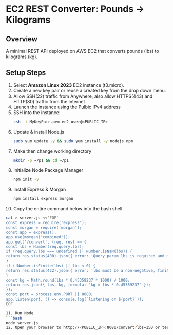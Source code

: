 # EC2 REST Converter: Pounds → Kilograms

## Overview
A minimal REST API deployed on AWS EC2 that converts pounds (lbs) to kilograms (kg).

## Setup Steps
1. Select **Amazon Linux 2023** EC2 instance (t3.micro).
2. Create a new key pair or reuse a created key from the drop down menu.
3. Allow SSH(22) traffic from Anywhere, also allow HTTPS(443) and HTTP(80) traffic from the internet
4. Launch the instance using the Pulbic IPv4 address
5. SSH into the instance:
   ```bash
   ssh -i MyKeyPair.pem ec2-user@<PUBLIC_IP>
6. Update & install Node.js
   ```bash
   sudo yum update -y && sudo yum install -y nodejs npm
   
7. Make then change working directory
   ```bash
   mkdir -p ~/p1 && cd ~/p1
8. Initialize Node Package Manager
   ```bash
   npm init -y
9. Install Express & Morgan
   ```bash
   npm install express morgan
10. Copy the entire command below into the bash shell
   ```bash
   cat > server.js <<'EOF'
   const express = require('express');
   const morgan = require('morgan');
   const app = express();
   app.use(morgan('combined'));
   app.get('/convert', (req, res) => {
   const lbs = Number(req.query.lbs);
   if (req.query.lbs === undefined || Number.isNaN(lbs)) {
   return res.status(400).json({ error: 'Query param lbs is required and must be a number' });
   }
   if (!Number.isFinite(lbs) || lbs < 0) {
   return res.status(422).json({ error: 'lbs must be a non-negative, finite number' });
   }
   const kg = Math.round(lbs * 0.45359237 * 1000) / 1000;
   return res.json({ lbs, kg, formula: 'kg = lbs * 0.45359237' });
   });
   const port = process.env.PORT || 8080;
   app.listen(port, () => console.log(`listening on ${port}`));
   EOF

11. Run Node
   ```bash
   node server.js
12. Open your browser to http://<PUBLIC_IP>:8080/convert?lbs=150 or test with curl: curl 'http://<PUBLIC_IP>:8080/convert?lbs=150'
   

